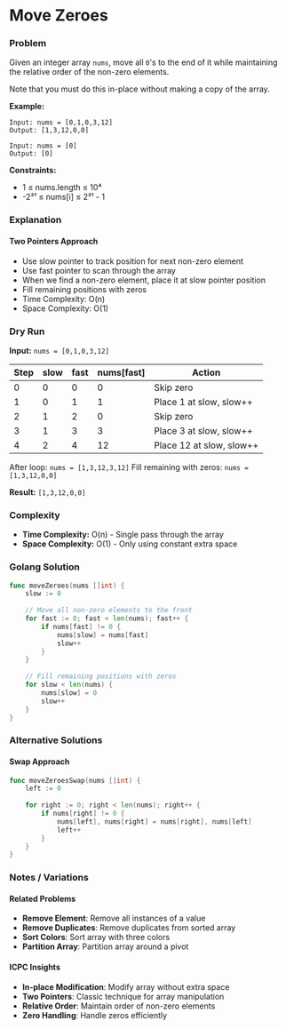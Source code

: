 # Move Zeroes

### Problem
Given an integer array `nums`, move all `0`'s to the end of it while maintaining the relative order of the non-zero elements.

Note that you must do this in-place without making a copy of the array.

**Example:**
```
Input: nums = [0,1,0,3,12]
Output: [1,3,12,0,0]

Input: nums = [0]
Output: [0]
```

**Constraints:**
- 1 ≤ nums.length ≤ 10⁴
- -2³¹ ≤ nums[i] ≤ 2³¹ - 1

### Explanation

#### **Two Pointers Approach**
- Use slow pointer to track position for next non-zero element
- Use fast pointer to scan through the array
- When we find a non-zero element, place it at slow pointer position
- Fill remaining positions with zeros
- Time Complexity: O(n)
- Space Complexity: O(1)

### Dry Run

**Input:** `nums = [0,1,0,3,12]`

| Step | slow | fast | nums[fast] | Action |
|------|------|------|------------|---------|
| 0 | 0 | 0 | 0 | Skip zero |
| 1 | 0 | 1 | 1 | Place 1 at slow, slow++ |
| 2 | 1 | 2 | 0 | Skip zero |
| 3 | 1 | 3 | 3 | Place 3 at slow, slow++ |
| 4 | 2 | 4 | 12 | Place 12 at slow, slow++ |

After loop: `nums = [1,3,12,3,12]`
Fill remaining with zeros: `nums = [1,3,12,0,0]`

**Result:** `[1,3,12,0,0]`

### Complexity
- **Time Complexity:** O(n) - Single pass through the array
- **Space Complexity:** O(1) - Only using constant extra space

### Golang Solution

```go
func moveZeroes(nums []int) {
    slow := 0
    
    // Move all non-zero elements to the front
    for fast := 0; fast < len(nums); fast++ {
        if nums[fast] != 0 {
            nums[slow] = nums[fast]
            slow++
        }
    }
    
    // Fill remaining positions with zeros
    for slow < len(nums) {
        nums[slow] = 0
        slow++
    }
}
```

### Alternative Solutions

#### **Swap Approach**
```go
func moveZeroesSwap(nums []int) {
    left := 0
    
    for right := 0; right < len(nums); right++ {
        if nums[right] != 0 {
            nums[left], nums[right] = nums[right], nums[left]
            left++
        }
    }
}
```

### Notes / Variations

#### **Related Problems**
- **Remove Element**: Remove all instances of a value
- **Remove Duplicates**: Remove duplicates from sorted array
- **Sort Colors**: Sort array with three colors
- **Partition Array**: Partition array around a pivot

#### **ICPC Insights**
- **In-place Modification**: Modify array without extra space
- **Two Pointers**: Classic technique for array manipulation
- **Relative Order**: Maintain order of non-zero elements
- **Zero Handling**: Handle zeros efficiently

